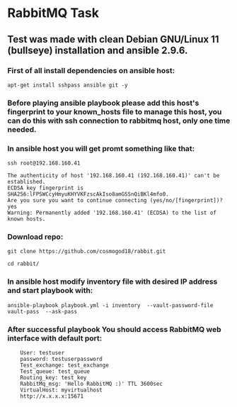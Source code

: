 #  RabbitMQ Task
## Test was made with clean Debian GNU/Linux 11 (bullseye) installation and ansible 2.9.6.




### First of all install dependencies on ansible host:

    apt-get install sshpass ansible git -y 
    
### Before playing ansible playbook please add this host's fingerprint to your known_hosts file to manage this host, you can do this with ssh connection to rabbitmq host, only one time needed.
### In ansible host you will get promt something like that:
    
    ssh root@192.168.160.41

    The authenticity of host '192.168.160.41 (192.168.160.41)' can't be established.
    ECDSA key fingerprint is SHA256:lFPSWCcyHmyuKHYVKFzscAkIso8amGSSnQiBKl4mfo0.
    Are you sure you want to continue connecting (yes/no/[fingerprint])?
    yes
    Warning: Permanently added '192.168.160.41' (ECDSA) to the list of known hosts.

### Download repo:

    git clone https://github.com/cosmogod18/rabbit.git
    
    cd rabbit/
    

### In ansible host modify inventory file with desired IP address and start playbook with:
    
    ansible-playbook playbook.yml -i inventory  --vault-password-file vault-pass  --ask-pass

### After successful playbook You should access RabbitMQ web interface with default port:
        User: testuser
        password: testuserpassword
        Test_exchange: test_exchange
        Test_queue: test_queue
        Routing_key: test_key
        RabbitMq_msg: 'Hello RabbitMQ :)' TTL 3600sec
        VirtualHost: myvirtualhost
        http://x.x.x.x:15671
